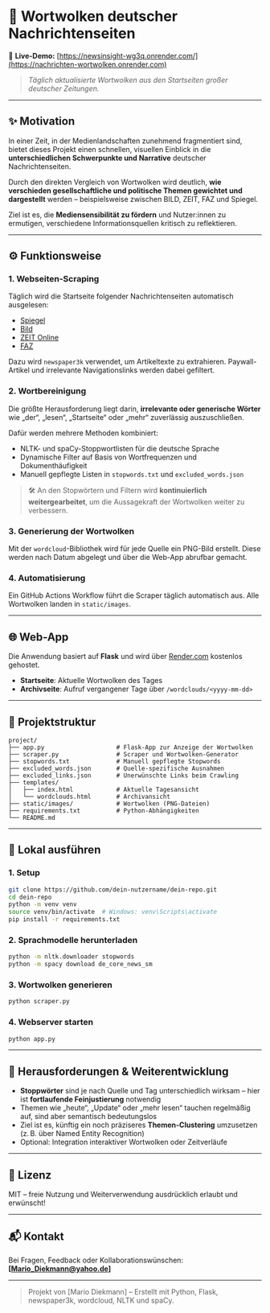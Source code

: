 
# 📰 Wortwolken deutscher Nachrichtenseiten

🔗 **Live-Demo:** [https://newsinsight-wg3q.onrender.com/](https://nachrichten-wortwolken.onrender.com)  
> *Täglich aktualisierte Wortwolken aus den Startseiten großer deutscher Zeitungen.*

---

## ✨ Motivation

In einer Zeit, in der Medienlandschaften zunehmend fragmentiert sind, bietet dieses Projekt einen schnellen, visuellen Einblick in die **unterschiedlichen Schwerpunkte und Narrative** deutscher Nachrichtenseiten.

Durch den direkten Vergleich von Wortwolken wird deutlich, **wie verschieden gesellschaftliche und politische Themen gewichtet und dargestellt** werden – beispielsweise zwischen BILD, ZEIT, FAZ und Spiegel.

Ziel ist es, die **Mediensensibilität zu fördern** und Nutzer:innen zu ermutigen, verschiedene Informationsquellen kritisch zu reflektieren.

---

## ⚙️ Funktionsweise

### 1. Webseiten-Scraping
Täglich wird die Startseite folgender Nachrichtenseiten automatisch ausgelesen:

- [Spiegel](https://www.spiegel.de/)
- [Bild](https://www.bild.de/)
- [ZEIT Online](https://www.zeit.de)
- [FAZ](https://www.faz.net/aktuell/)

Dazu wird `newspaper3k` verwendet, um Artikeltexte zu extrahieren. Paywall-Artikel und irrelevante Navigationslinks werden dabei gefiltert.

### 2. Wortbereinigung

Die größte Herausforderung liegt darin, **irrelevante oder generische Wörter** wie „der“, „lesen“, „Startseite“ oder „mehr“ zuverlässig auszuschließen.

Dafür werden mehrere Methoden kombiniert:

- NLTK- und spaCy-Stoppwortlisten für die deutsche Sprache
- Dynamische Filter auf Basis von Wortfrequenzen und Dokumenthäufigkeit
- Manuell gepflegte Listen in `stopwords.txt` und `excluded_words.json`

> 🛠️ An den Stopwörtern und Filtern wird **kontinuierlich weitergearbeitet**, um die Aussagekraft der Wortwolken weiter zu verbessern.

### 3. Generierung der Wortwolken

Mit der `wordcloud`-Bibliothek wird für jede Quelle ein PNG-Bild erstellt. Diese werden nach Datum abgelegt und über die Web-App abrufbar gemacht.

### 4. Automatisierung

Ein GitHub Actions Workflow führt die Scraper täglich automatisch aus. Alle Wortwolken landen in `static/images`.

---

## 🌐 Web-App

Die Anwendung basiert auf **Flask** und wird über [Render.com](https://render.com) kostenlos gehostet.

- **Startseite**: Aktuelle Wortwolken des Tages
- **Archivseite**: Aufruf vergangener Tage über `/wordclouds/<yyyy-mm-dd>`

---

## 📁 Projektstruktur

```
project/
├── app.py                    # Flask-App zur Anzeige der Wortwolken
├── scraper.py                # Scraper und Wortwolken-Generator
├── stopwords.txt             # Manuell gepflegte Stopwords
├── excluded_words.json       # Quelle-spezifische Ausnahmen
├── excluded_links.json       # Unerwünschte Links beim Crawling
├── templates/
│   ├── index.html            # Aktuelle Tagesansicht
│   └── wordclouds.html       # Archivansicht
├── static/images/            # Wortwolken (PNG-Dateien)
├── requirements.txt          # Python-Abhängigkeiten
└── README.md
```

---

## 🚀 Lokal ausführen

### 1. Setup

```bash
git clone https://github.com/dein-nutzername/dein-repo.git
cd dein-repo
python -m venv venv
source venv/bin/activate  # Windows: venv\Scripts\activate
pip install -r requirements.txt
```

### 2. Sprachmodelle herunterladen

```bash
python -m nltk.downloader stopwords
python -m spacy download de_core_news_sm
```

### 3. Wortwolken generieren

```bash
python scraper.py
```

### 4. Webserver starten

```bash
python app.py
```

---

## 🧠 Herausforderungen & Weiterentwicklung

- **Stoppwörter** sind je nach Quelle und Tag unterschiedlich wirksam – hier ist **fortlaufende Feinjustierung** notwendig
- Themen wie „heute“, „Update“ oder „mehr lesen“ tauchen regelmäßig auf, sind aber semantisch bedeutungslos
- Ziel ist es, künftig ein noch präziseres **Themen-Clustering** umzusetzen (z. B. über Named Entity Recognition)
- Optional: Integration interaktiver Wortwolken oder Zeitverläufe

---

## 📜 Lizenz

MIT – freie Nutzung und Weiterverwendung ausdrücklich erlaubt und erwünscht!

---

## 📬 Kontakt

Bei Fragen, Feedback oder Kollaborationswünschen: **[Mario_Diekmann@yahoo.de]**

---

> Projekt von [Mario Diekmann] – Erstellt mit Python, Flask, newspaper3k, wordcloud, NLTK und spaCy.
